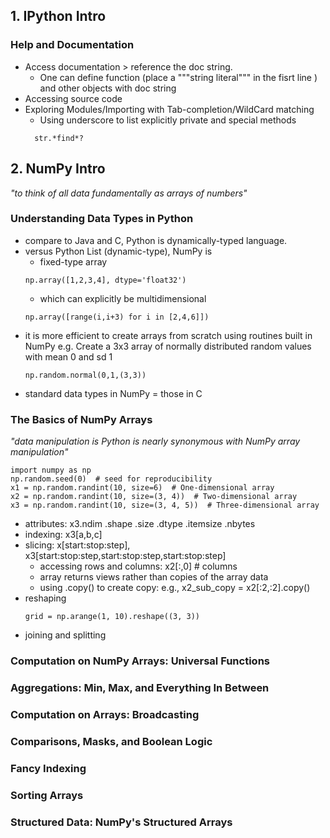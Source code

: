 ## 1. IPython Intro
### Help and Documentation
* Access documentation > reference the doc string.
	* One can define function (place a """string literal""" in the fisrt line ) and other objects with doc string
* Accessing source code
* Exploring Modules/Importing with Tab-completion/WildCard matching
	* Using underscore to list explicitly private and special methods
  ```
    str.*find*?
  ```
## 2. NumPy Intro
*"to think of all data fundamentally as arrays of numbers"*
### Understanding Data Types in Python
* compare to Java and C, Python is dynamically-typed language.
* versus Python List (dynamic-type), NumPy is
	* fixed-type array
	```
	np.array([1,2,3,4], dtype='float32')
	```
	* which can explicitly be multidimensional
	```
	np.array([range(i,i+3) for i in [2,4,6]])
	```
* it is more efficient to create arrays from scratch using routines built in NumPy
	e.g. Create a 3x3 array of normally distributed random values with mean 0 and sd 1
	```
	np.random.normal(0,1,(3,3))
	```
* standard data types in NumPy = those in C
### The Basics of NumPy Arrays
*"data manipulation is Python is nearly synonymous with NumPy array manipulation"*
```
import numpy as np
np.random.seed(0)  # seed for reproducibility
x1 = np.random.randint(10, size=6)  # One-dimensional array
x2 = np.random.randint(10, size=(3, 4))  # Two-dimensional array
x3 = np.random.randint(10, size=(3, 4, 5))  # Three-dimensional array
```
* attributes: x3.ndim .shape .size .dtype .itemsize .nbytes
* indexing: x3[a,b,c]
* slicing: x[start:stop:step], x3[start:stop:step,start:stop:step,start:stop:step]
	* accessing rows and columns: x2[:,0] # columns
	* array returns views rather than copies of the array data
	* using .copy() to create copy: e.g., x2_sub_copy = x2[:2,:2].copy()
* reshaping
	```
	grid = np.arange(1, 10).reshape((3, 3))
	```
* joining and splitting
### Computation on NumPy Arrays: Universal Functions
### Aggregations: Min, Max, and Everything In Between
### Computation on Arrays: Broadcasting
### Comparisons, Masks, and Boolean Logic
### Fancy Indexing
### Sorting Arrays
### Structured Data: NumPy's Structured Arrays
